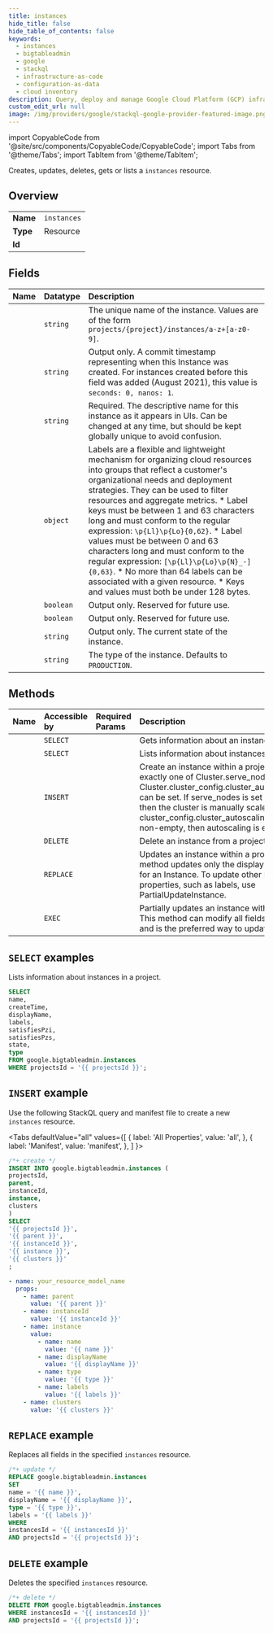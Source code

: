 ```yaml
---
title: instances
hide_title: false
hide_table_of_contents: false
keywords:
  - instances
  - bigtableadmin
  - google
  - stackql
  - infrastructure-as-code
  - configuration-as-data
  - cloud inventory
description: Query, deploy and manage Google Cloud Platform (GCP) infrastructure and resources using SQL
custom_edit_url: null
image: /img/providers/google/stackql-google-provider-featured-image.png
---
```


import CopyableCode from '@site/src/components/CopyableCode/CopyableCode';
import Tabs from '@theme/Tabs';
import TabItem from '@theme/TabItem';

Creates, updates, deletes, gets or lists a <code>instances</code> resource.

## Overview
<table><tbody>
<tr><td><b>Name</b></td><td><code>instances</code></td></tr>
<tr><td><b>Type</b></td><td>Resource</td></tr>
<tr><td><b>Id</b></td><td><CopyableCode code="google.bigtableadmin.instances" /></td></tr>
</tbody></table>

## Fields
| Name | Datatype | Description |
|:-----|:---------|:------------|
| <CopyableCode code="name" /> | `string` | The unique name of the instance. Values are of the form `projects/{project}/instances/a-z+[a-z0-9]`. |
| <CopyableCode code="createTime" /> | `string` | Output only. A commit timestamp representing when this Instance was created. For instances created before this field was added (August 2021), this value is `seconds: 0, nanos: 1`. |
| <CopyableCode code="displayName" /> | `string` | Required. The descriptive name for this instance as it appears in UIs. Can be changed at any time, but should be kept globally unique to avoid confusion. |
| <CopyableCode code="labels" /> | `object` | Labels are a flexible and lightweight mechanism for organizing cloud resources into groups that reflect a customer's organizational needs and deployment strategies. They can be used to filter resources and aggregate metrics. * Label keys must be between 1 and 63 characters long and must conform to the regular expression: `\p{Ll}\p{Lo}{0,62}`. * Label values must be between 0 and 63 characters long and must conform to the regular expression: `[\p{Ll}\p{Lo}\p{N}_-]{0,63}`. * No more than 64 labels can be associated with a given resource. * Keys and values must both be under 128 bytes. |
| <CopyableCode code="satisfiesPzi" /> | `boolean` | Output only. Reserved for future use. |
| <CopyableCode code="satisfiesPzs" /> | `boolean` | Output only. Reserved for future use. |
| <CopyableCode code="state" /> | `string` | Output only. The current state of the instance. |
| <CopyableCode code="type" /> | `string` | The type of the instance. Defaults to `PRODUCTION`. |

## Methods
| Name | Accessible by | Required Params | Description |
|:-----|:--------------|:----------------|:------------|
| <CopyableCode code="get" /> | `SELECT` | <CopyableCode code="instancesId, projectsId" /> | Gets information about an instance. |
| <CopyableCode code="list" /> | `SELECT` | <CopyableCode code="projectsId" /> | Lists information about instances in a project. |
| <CopyableCode code="create" /> | `INSERT` | <CopyableCode code="projectsId" /> | Create an instance within a project. Note that exactly one of Cluster.serve_nodes and Cluster.cluster_config.cluster_autoscaling_config can be set. If serve_nodes is set to non-zero, then the cluster is manually scaled. If cluster_config.cluster_autoscaling_config is non-empty, then autoscaling is enabled. |
| <CopyableCode code="delete" /> | `DELETE` | <CopyableCode code="instancesId, projectsId" /> | Delete an instance from a project. |
| <CopyableCode code="update" /> | `REPLACE` | <CopyableCode code="instancesId, projectsId" /> | Updates an instance within a project. This method updates only the display name and type for an Instance. To update other Instance properties, such as labels, use PartialUpdateInstance. |
| <CopyableCode code="partial_update_instance" /> | `EXEC` | <CopyableCode code="instancesId, projectsId" /> | Partially updates an instance within a project. This method can modify all fields of an Instance and is the preferred way to update an Instance. |

## `SELECT` examples

Lists information about instances in a project.

```sql
SELECT
name,
createTime,
displayName,
labels,
satisfiesPzi,
satisfiesPzs,
state,
type
FROM google.bigtableadmin.instances
WHERE projectsId = '{{ projectsId }}'; 
```

## `INSERT` example

Use the following StackQL query and manifest file to create a new <code>instances</code> resource.

<Tabs
    defaultValue="all"
    values={[
        { label: 'All Properties', value: 'all', },
        { label: 'Manifest', value: 'manifest', },
    ]
}>
<TabItem value="all">

```sql
/*+ create */
INSERT INTO google.bigtableadmin.instances (
projectsId,
parent,
instanceId,
instance,
clusters
)
SELECT 
'{{ projectsId }}',
'{{ parent }}',
'{{ instanceId }}',
'{{ instance }}',
'{{ clusters }}'
;
```
</TabItem>
<TabItem value="manifest">

```yaml
- name: your_resource_model_name
  props:
    - name: parent
      value: '{{ parent }}'
    - name: instanceId
      value: '{{ instanceId }}'
    - name: instance
      value:
        - name: name
          value: '{{ name }}'
        - name: displayName
          value: '{{ displayName }}'
        - name: type
          value: '{{ type }}'
        - name: labels
          value: '{{ labels }}'
    - name: clusters
      value: '{{ clusters }}'

```
</TabItem>
</Tabs>

## `REPLACE` example

Replaces all fields in the specified <code>instances</code> resource.

```sql
/*+ update */
REPLACE google.bigtableadmin.instances
SET 
name = '{{ name }}',
displayName = '{{ displayName }}',
type = '{{ type }}',
labels = '{{ labels }}'
WHERE 
instancesId = '{{ instancesId }}'
AND projectsId = '{{ projectsId }}';
```

## `DELETE` example

Deletes the specified <code>instances</code> resource.

```sql
/*+ delete */
DELETE FROM google.bigtableadmin.instances
WHERE instancesId = '{{ instancesId }}'
AND projectsId = '{{ projectsId }}';
```
